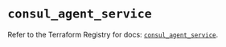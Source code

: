 # `consul_agent_service`

Refer to the Terraform Registry for docs: [`consul_agent_service`](https://registry.terraform.io/providers/hashicorp/consul/2.20.0/docs/resources/agent_service).
